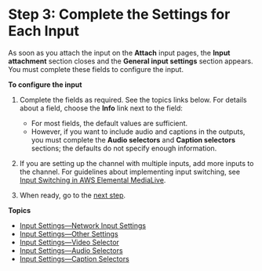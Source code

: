 # Step 3: Complete the Settings for Each Input<a name="creating-a-channel-step2a"></a>

As soon as you attach the input on the **Attach** input pages, the **Input attachment** section closes and the **General input settings** section appears\. You must complete these fields to configure the input\.

**To configure the input**

1. Complete the fields as required\. See the topics links below\. For details about a field, choose the **Info** link next to the field:
   + For most fields, the default values are sufficient\. 
   + However, if you want to include audio and captions in the outputs, you must complete the **Audio selectors** and **Caption selectors** sections; the defaults do not specify enough information\.

1. If you are setting up the channel with multiple inputs, add more inputs to the channel\. For guidelines about implementing input switching, see [Input Switching in AWS Elemental MediaLive](scheduled-input-switching.md)\.

1. When ready, go to the [next step](creating-a-channel-step3.md)\.

**Topics**
+ [Input Settings—Network Input Settings](input-network-input.md)
+ [Input Settings—Other Settings](input-other-settings.md)
+ [Input Settings—Video Selector](input-video-selector.md)
+ [Input Settings—Audio Selectors](input-audio-selectors.md)
+ [Input Settings—Caption Selectors](input-caption-selectors.md)